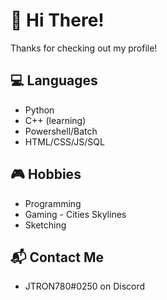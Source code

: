 <!--
**JTRON780/JTRON780** is a ✨ _special_ ✨ repository because its `README.md` (this file) appears on your GitHub profile.

Here are some ideas to get you started:

- 🔭 I’m currently working on ...
- 🌱 I’m currently learning ...
- 👯 I’m looking to collaborate on ...
- 🤔 I’m looking for help with ...
- 💬 Ask me about ...
- 📫 How to reach me: ...
- 😄 Pronouns: ...
- ⚡ Fun fact: ...
-->

# 👋 Hi There!
Thanks for checking out my profile!

## 💻 Languages
- Python
- C++ (learning)
- Powershell/Batch
- HTML/CSS/JS/SQL
## 🎮 Hobbies
- Programming
- Gaming - Cities Skylines
- Sketching
## 📬 Contact Me
- JTRON780#0250 on Discord
